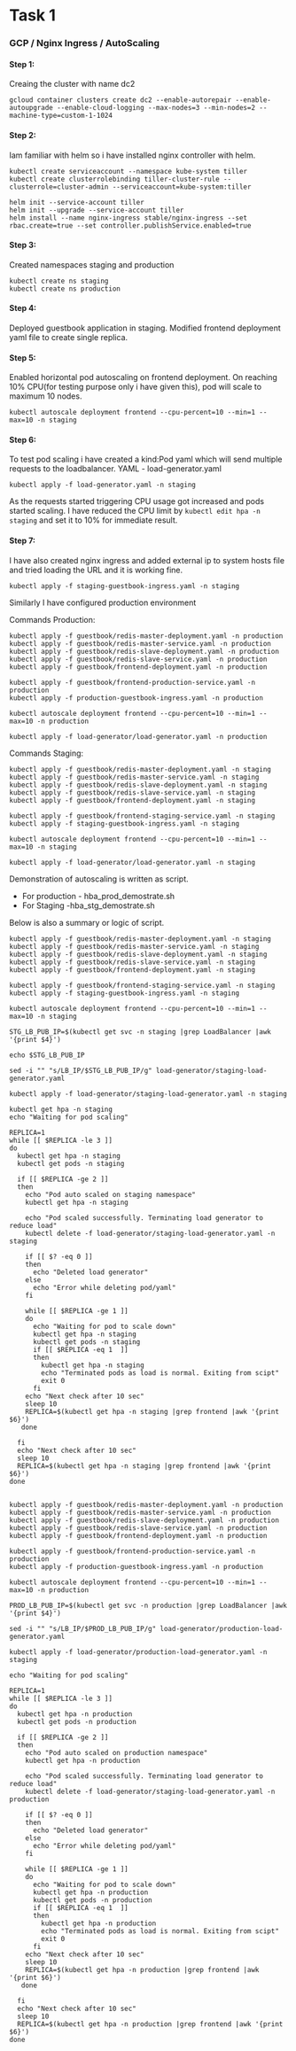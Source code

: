 # Task 1 
### GCP / Nginx Ingress / AutoScaling

#### Step 1:
Creaing the cluster with name dc2

```
gcloud container clusters create dc2 --enable-autorepair --enable-autoupgrade --enable-cloud-logging --max-nodes=3 --min-nodes=2 --machine-type=custom-1-1024
```

#### Step 2:
Iam familiar with helm so i have installed nginx controller with helm.
```
kubectl create serviceaccount --namespace kube-system tiller
kubectl create clusterrolebinding tiller-cluster-rule --clusterrole=cluster-admin --serviceaccount=kube-system:tiller

helm init --service-account tiller
helm init --upgrade --service-account tiller
helm install --name nginx-ingress stable/nginx-ingress --set rbac.create=true --set controller.publishService.enabled=true
```
#### Step 3:
Created namespaces staging and production
```
kubectl create ns staging
kubectl create ns production
```
#### Step 4: 
Deployed guestbook application in staging. Modified frontend deployment yaml file to create single replica.

#### Step 5: 
Enabled horizontal pod autoscaling on frontend deployment.
On reaching 10% CPU(for testing purpose only i have given this), pod will scale to maximum 10 nodes.
```
kubectl autoscale deployment frontend --cpu-percent=10 --min=1 --max=10 -n staging
```
#### Step 6: 
To test pod scaling i have created a kind:Pod yaml which will send multiple requests to the loadbalancer.
YAML - load-generator.yaml
```
kubectl apply -f load-generator.yaml -n staging
```
As the requests started triggering CPU usage got increased and pods started scaling.
I have reduced the CPU limit by `kubectl edit hpa -n staging` and set it to 10% for immediate result.

#### Step 7: 
I have also created nginx ingress and added external ip to system hosts file and tried loading the URL and it is working fine.
```
kubectl apply -f staging-guestbook-ingress.yaml -n staging
```

Similarly I have configured production environment

Commands Production:
```
kubectl apply -f guestbook/redis-master-deployment.yaml -n production
kubectl apply -f guestbook/redis-master-service.yaml -n production
kubectl apply -f guestbook/redis-slave-deployment.yaml -n production
kubectl apply -f guestbook/redis-slave-service.yaml -n production
kubectl apply -f guestbook/frontend-deployment.yaml -n production

kubectl apply -f guestbook/frontend-production-service.yaml -n production
kubectl apply -f production-guestbook-ingress.yaml -n production

kubectl autoscale deployment frontend --cpu-percent=10 --min=1 --max=10 -n production

kubectl apply -f load-generator/load-generator.yaml -n production
```

Commands Staging:
```
kubectl apply -f guestbook/redis-master-deployment.yaml -n staging
kubectl apply -f guestbook/redis-master-service.yaml -n staging
kubectl apply -f guestbook/redis-slave-deployment.yaml -n staging
kubectl apply -f guestbook/redis-slave-service.yaml -n staging
kubectl apply -f guestbook/frontend-deployment.yaml -n staging

kubectl apply -f guestbook/frontend-staging-service.yaml -n staging
kubectl apply -f staging-guestbook-ingress.yaml -n staging

kubectl autoscale deployment frontend --cpu-percent=10 --min=1 --max=10 -n staging

kubectl apply -f load-generator/load-generator.yaml -n staging
```

Demonstration of autoscaling is written as script.
* For production - hba_prod_demostrate.sh
* For Staging -hba_stg_demostrate.sh

Below is also a summary or logic of script.

```
kubectl apply -f guestbook/redis-master-deployment.yaml -n staging
kubectl apply -f guestbook/redis-master-service.yaml -n staging
kubectl apply -f guestbook/redis-slave-deployment.yaml -n staging
kubectl apply -f guestbook/redis-slave-service.yaml -n staging
kubectl apply -f guestbook/frontend-deployment.yaml -n staging

kubectl apply -f guestbook/frontend-staging-service.yaml -n staging
kubectl apply -f staging-guestbook-ingress.yaml -n staging

kubectl autoscale deployment frontend --cpu-percent=10 --min=1 --max=10 -n staging

STG_LB_PUB_IP=$(kubectl get svc -n staging |grep LoadBalancer |awk '{print $4}')

echo $STG_LB_PUB_IP

sed -i "" "s/LB_IP/$STG_LB_PUB_IP/g" load-generator/staging-load-generator.yaml

kubectl apply -f load-generator/staging-load-generator.yaml -n staging

kubectl get hpa -n staging
echo "Waiting for pod scaling"

REPLICA=1
while [[ $REPLICA -le 3 ]]
do
  kubectl get hpa -n staging
  kubectl get pods -n staging

  if [[ $REPLICA -ge 2 ]]
  then
    echo "Pod auto scaled on staging namespace"
    kubectl get hpa -n staging

    echo "Pod scaled successfully. Terminating load generator to reduce load"
    kubectl delete -f load-generator/staging-load-generator.yaml -n staging

    if [[ $? -eq 0 ]]
    then
      echo "Deleted load generator"
    else
      echo "Error while deleting pod/yaml"
    fi

    while [[ $REPLICA -ge 1 ]]
    do
      echo "Waiting for pod to scale down"
      kubectl get hpa -n staging
      kubectl get pods -n staging
      if [[ $REPLICA -eq 1  ]]
      then
        kubectl get hpa -n staging
        echo "Terminated pods as load is normal. Exiting from scipt"
        exit 0
      fi
    echo "Next check after 10 sec"
    sleep 10
    REPLICA=$(kubectl get hpa -n staging |grep frontend |awk '{print $6}')
   done

  fi
  echo "Next check after 10 sec"
  sleep 10
  REPLICA=$(kubectl get hpa -n staging |grep frontend |awk '{print $6}')
done


kubectl apply -f guestbook/redis-master-deployment.yaml -n production
kubectl apply -f guestbook/redis-master-service.yaml -n production
kubectl apply -f guestbook/redis-slave-deployment.yaml -n production
kubectl apply -f guestbook/redis-slave-service.yaml -n production
kubectl apply -f guestbook/frontend-deployment.yaml -n production

kubectl apply -f guestbook/frontend-production-service.yaml -n production
kubectl apply -f production-guestbook-ingress.yaml -n production

kubectl autoscale deployment frontend --cpu-percent=10 --min=1 --max=10 -n production

PROD_LB_PUB_IP=$(kubectl get svc -n production |grep LoadBalancer |awk '{print $4}')

sed -i "" "s/LB_IP/$PROD_LB_PUB_IP/g" load-generator/production-load-generator.yaml

kubectl apply -f load-generator/production-load-generator.yaml -n staging

echo "Waiting for pod scaling"

REPLICA=1
while [[ $REPLICA -le 3 ]]
do
  kubectl get hpa -n production
  kubectl get pods -n production

  if [[ $REPLICA -ge 2 ]]
  then
    echo "Pod auto scaled on production namespace"
    kubectl get hpa -n production

    echo "Pod scaled successfully. Terminating load generator to reduce load"
    kubectl delete -f load-generator/staging-load-generator.yaml -n production

    if [[ $? -eq 0 ]]
    then
      echo "Deleted load generator"
    else
      echo "Error while deleting pod/yaml"
    fi

    while [[ $REPLICA -ge 1 ]]
    do
      echo "Waiting for pod to scale down"
      kubectl get hpa -n production
      kubectl get pods -n production
      if [[ $REPLICA -eq 1  ]]
      then
        kubectl get hpa -n production
        echo "Terminated pods as load is normal. Exiting from scipt"
        exit 0
      fi
    echo "Next check after 10 sec"
    sleep 10
    REPLICA=$(kubectl get hpa -n production |grep frontend |awk '{print $6}')
   done

  fi
  echo "Next check after 10 sec"
  sleep 10
  REPLICA=$(kubectl get hpa -n production |grep frontend |awk '{print $6}')
done
```
